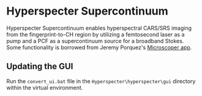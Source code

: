 # Hyperspecter Supercontinuum
Hyperspecter Supercontinuum enables hyperspectral CARS/SRS imaging from the fingerprint-to-CH region by utilizing a femtosecond laser as a pump and a PCF as a supercontinuum source for a broadband Stokes. Some functionality is borrowed from Jeremy Porquez's [Microscoper app](https://github.com/JeremyPorquez/MicroscoperPython).


## Updating the GUI
Run the `convert_ui.bat` file in the `Hyperspecter\hyperspecter\gui` directory within the virtual environment.
